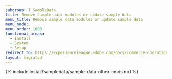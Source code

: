 ```yaml
---
subgroup: T_SampleData
title: Remove sample data modules or update sample data
menu_title: Remove sample data modules or update sample data
menu_node:
menu_order: 1000
functional_areas:
  - Install
  - System
  - Setup
redirect_to: https://experienceleague.adobe.com/docs/commerce-operations/installation-guide/next-steps/sample-data/remove-or-update.html
layout: migrated
---
```


{% include install/sampledata/sample-data-other-cmds.md %}
